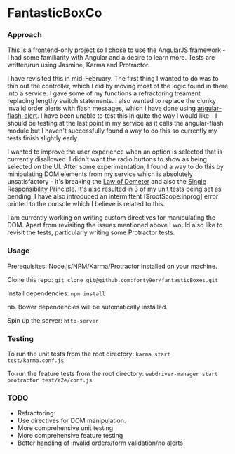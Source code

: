 # FantasticBoxCo

### Approach
This is a frontend-only project so I chose to use the AngularJS framework - I had some familiarity with Angular and a desire to learn more. Tests are written/run using Jasmine, Karma and Protractor.

I have revisited this in mid-February. The first thing I wanted to do was to thin out the controller, which I did by moving most of the logic found in there into a service. I gave some of my functions a refractoring treament replacing lengthy switch statements. I also wanted to replace the clunky invalid order alerts with flash messages, which I have done using [angular-flash-alert](https://github.com/sachinchoolur/angular-flash). I have been unable to test this in quite the way I would like - I should be testing at the last point in my service as it calls the angular-flash module but I haven't successfully found a way to do this so currently my tests finish slightly early.

I wanted to improve the user experience when an option is selected that is currently disallowed. I didn't want the radio buttons to show as being selected on the UI. After some experimentation, I found a way to do this by minipulating DOM elements from my service which is absolutely unsatisfactory - it's breaking the [Law of Demeter](https://en.wikipedia.org/wiki/Law_of_Demeter) and also the [Single Responsibility Principle](https://en.wikipedia.org/wiki/Single_responsibility_principle). It's also resulted in 3 of my unit tests being set as pending. I have also introduced an intermittent [$rootScope:inprog] error printed to the console which I believe is related to this.

I am currently working on writing custom directives for manipulating the DOM. Apart from revisiting the issues mentioned above I would also like to revisit the tests, particularly writing some Protractor tests.


### Usage

Prerequisites:
Node.js/NPM/Karma/Protractor installed on your machine.

Clone this repo:
``` git clone git@github.com:forty9er/fantasticBoxes.git ```

Install dependencies:
``` npm install ```

nb. Bower dependencies will be automatically installed.

Spin up the server:
``` http-server ```


### Testing

To run the unit tests from the root directory:
``` karma start test/karma.conf.js ```

To run the feature tests from the root directory:
``` webdriver-manager start ```
``` protractor test/e2e/conf.js ```


### TODO
* Refractoring: 
* Use directives for DOM manipulation.
* More comprehensive unit testing
* More comprehensive feature testing
* Better handling of invalid orders/form validation/no alerts